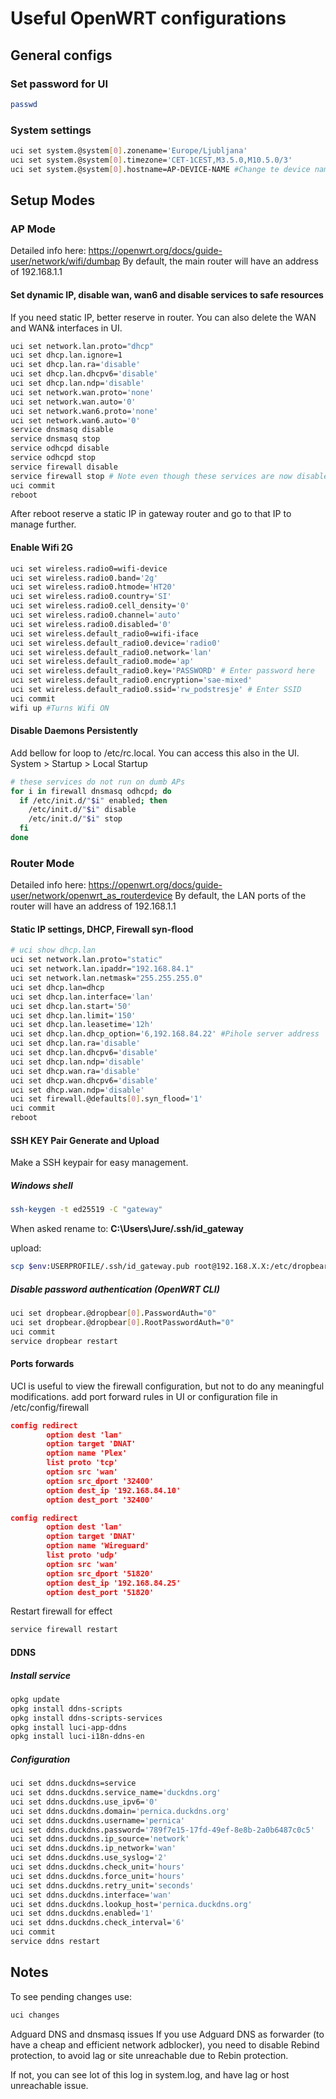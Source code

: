 # Useful OpenWRT configurations

## General configs

### Set password for UI

```bash
passwd
```

### System settings

```bash
uci set system.@system[0].zonename='Europe/Ljubljana'
uci set system.@system[0].timezone='CET-1CEST,M3.5.0,M10.5.0/3'
uci set system.@system[0].hostname=AP-DEVICE-NAME #Change te device name here
```

## Setup Modes

### AP Mode
Detailed info here: https://openwrt.org/docs/guide-user/network/wifi/dumbap
By default, the main router will have an address of 192.168.1.1

#### Set dynamic IP, disable wan, wan6 and disable services to safe resources
If you need static IP, better reserve in router.
You can also delete the WAN and WAN& interfaces in UI.

```bash
uci set network.lan.proto="dhcp"
uci set dhcp.lan.ignore=1
uci set dhcp.lan.ra='disable'
uci set dhcp.lan.dhcpv6='disable'
uci set dhcp.lan.ndp='disable'
uci set network.wan.proto='none'
uci set network.wan.auto='0'
uci set network.wan6.proto='none'
uci set network.wan6.auto='0'
service dnsmasq disable
service dnsmasq stop
service odhcpd disable
service odhcpd stop
service firewall disable
service firewall stop # Note even though these services are now disabled, after you flash a new image to the device they will be re-enabled.
uci commit
reboot
```
After reboot reserve a static IP in gateway router and go to that IP to manage further.

#### Enable Wifi 2G
```bash
uci set wireless.radio0=wifi-device
uci set wireless.radio0.band='2g'
uci set wireless.radio0.htmode='HT20'
uci set wireless.radio0.country='SI'
uci set wireless.radio0.cell_density='0'
uci set wireless.radio0.channel='auto'
uci set wireless.radio0.disabled='0'
uci set wireless.default_radio0=wifi-iface
uci set wireless.default_radio0.device='radio0'
uci set wireless.default_radio0.network='lan'
uci set wireless.default_radio0.mode='ap'
uci set wireless.default_radio0.key='PASSWORD' # Enter password here
uci set wireless.default_radio0.encryption='sae-mixed'
uci set wireless.default_radio0.ssid='rw_podstresje' # Enter SSID
uci commit
wifi up #Turns Wifi ON
```

#### Disable Daemons Persistently
Add bellow for loop to /etc/rc.local. You can access this also in the UI. System > Startup > Local Startup

```bash
# these services do not run on dumb APs
for i in firewall dnsmasq odhcpd; do
  if /etc/init.d/"$i" enabled; then
    /etc/init.d/"$i" disable
    /etc/init.d/"$i" stop
  fi
done

```


### Router Mode
Detailed info here: https://openwrt.org/docs/guide-user/network/openwrt_as_routerdevice
By default, the LAN ports of the router will have an address of 192.168.1.1


#### Static IP settings, DHCP, Firewall syn-flood
```bash
# uci show dhcp.lan
uci set network.lan.proto="static"
uci set network.lan.ipaddr="192.168.84.1"
uci set network.lan.netmask="255.255.255.0"
uci set dhcp.lan=dhcp
uci set dhcp.lan.interface='lan'
uci set dhcp.lan.start='50'
uci set dhcp.lan.limit='150'
uci set dhcp.lan.leasetime='12h'
uci set dhcp.lan.dhcp_option='6,192.168.84.22' #Pihole server address
uci set dhcp.lan.ra='disable'
uci set dhcp.lan.dhcpv6='disable'
uci set dhcp.lan.ndp='disable'
uci set dhcp.wan.ra='disable'
uci set dhcp.wan.dhcpv6='disable'
uci set dhcp.wan.ndp='disable'
uci set firewall.@defaults[0].syn_flood='1'
uci commit
reboot

```

#### SSH KEY Pair Generate and Upload
Make a SSH keypair for easy management.

##### Windows shell
```bash
ssh-keygen -t ed25519 -C "gateway"

```
When asked rename to: **C:\Users\Jure/.ssh/id_gateway**

upload:

```bash
scp $env:USERPROFILE/.ssh/id_gateway.pub root@192.168.X.X:/etc/dropbear/authorized_keys
```

##### Disable password authentication (OpenWRT CLI)

```bash
uci set dropbear.@dropbear[0].PasswordAuth="0"
uci set dropbear.@dropbear[0].RootPasswordAuth="0"
uci commit
service dropbear restart

```

#### Ports forwards

UCI is useful to view the firewall configuration, but not to do any meaningful modifications. add port forward rules in UI or configuration file in /etc/config/firewall

```json
config redirect
        option dest 'lan'
        option target 'DNAT'
        option name 'Plex'
        list proto 'tcp'
        option src 'wan'
        option src_dport '32400'
        option dest_ip '192.168.84.10'
        option dest_port '32400'

config redirect
        option dest 'lan'
        option target 'DNAT'
        option name 'Wireguard'
        list proto 'udp'
        option src 'wan'
        option src_dport '51820'
        option dest_ip '192.168.84.25'
        option dest_port '51820'
```
Restart firewall for effect
```bash
service firewall restart
```

#### DDNS

##### Install service

```bash
opkg update
opkg install ddns-scripts
opkg install ddns-scripts-services
opkg install luci-app-ddns
opkg install luci-i18n-ddns-en

```
##### Configuration
```bash
uci set ddns.duckdns=service
uci set ddns.duckdns.service_name='duckdns.org'
uci set ddns.duckdns.use_ipv6='0'
uci set ddns.duckdns.domain='pernica.duckdns.org'
uci set ddns.duckdns.username='pernica'
uci set ddns.duckdns.password='789f7e15-17fd-49ef-8e8b-2a0b6487c0c5'
uci set ddns.duckdns.ip_source='network'
uci set ddns.duckdns.ip_network='wan'
uci set ddns.duckdns.use_syslog='2'
uci set ddns.duckdns.check_unit='hours'
uci set ddns.duckdns.force_unit='hours'
uci set ddns.duckdns.retry_unit='seconds'
uci set ddns.duckdns.interface='wan'
uci set ddns.duckdns.lookup_host='pernica.duckdns.org'
uci set ddns.duckdns.enabled='1'
uci set ddns.duckdns.check_interval='6'
uci commit
service ddns restart

```

## Notes
To see pending changes use:
```bash
uci changes
```


Adguard DNS and dnsmasq issues
If you use Adguard DNS as forwarder (to have a cheap and efficient network adblocker), you need to disable Rebind protection, to avoid lag or site unreachable due to Rebin protection.

If not, you can see lot of this log in system.log, and have lag or host unreachable issue.